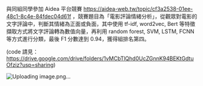 與同組同學參加 Aidea 平台競賽 https://aidea-web.tw/topic/cf3a2538-01ee-48c1-8c4e-84fdec04d61f ，競賽題目為「電影評論情緒分析」，從觀眾對電影的文字評論中，判斷其情緒為正面或負面，其中使用 tf-idf, word2vec, Bert 等特徵擷取方式將文字評論轉為數值向量，再利用 random forest, SVM, LSTM, FCNN 等方式進行分類，最後 F1 分數達到 0.94，獲得組排名第四。

(code 請見：https://drive.google.com/drive/folders/1vMCbTlQhd0UcZGnnK94BEKtGdtuOfziz?usp=sharing)


![Uploading image.png…]()
